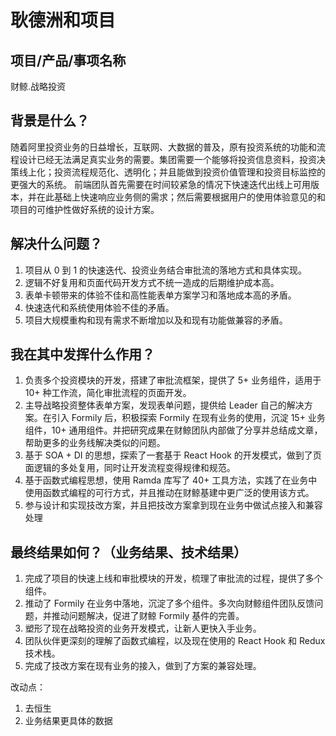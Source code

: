 # 耿德洲和项目


## 项目/产品/事项名称
财鲸.战略投资



## 背景是什么？
随着阿里投资业务的日益增长，互联网、大数据的普及，原有投资系统的功能和流程设计已经无法满足真实业务的需要。集团需要一个能够将投资信息资料，投资决策线上化；投资流程规范化、透明化；并且能做到投资价值管理和投资目标监控的更强大的系统。 
前端团队首先需要在时间较紧急的情况下快速迭代出线上可用版本，并在此基础上快速响应业务侧的需求；然后需要根据用户的使用体验意见的和项目的可维护性做好系统的设计方案。



## 解决什么问题？
1. 项目从 0 到 1 的快速迭代、投资业务结合审批流的落地方式和具体实现。
3. 逻辑不好复用和页面代码开发方式不统一造成的后期维护成本高。
2. 表单卡顿带来的体验不佳和高性能表单方案学习和落地成本高的矛盾。
4. 快速迭代和系统使用体验不佳的矛盾。
5. 项目大规模重构和现有需求不断增加以及和现有功能做兼容的矛盾。



## 我在其中发挥什么作用？
1. 负责多个投资模块的开发，搭建了审批流框架，提供了 5+ 业务组件，适用于 10+ 种工作流，简化审批流程的页面开发。
2. 主导战略投资整体表单方案，发现表单问题，提供给 Leader 自己的解决方案。在引入 Formily 后，积极探索 Formily 在现有业务的使用，沉淀 15+ 业务组件，10+ 通用组件。并把研究成果在财鲸团队内部做了分享并总结成文章，帮助更多的业务线解决类似的问题。
3. 基于 SOA + DI 的思想，探索了一套基于 React Hook 的开发模式，做到了页面逻辑的多处复用，同时让开发流程变得规律和规范。
4. 基于函数式编程思想，使用 Ramda 库写了 40+ 工具方法，实践了在业务中使用函数式编程的可行方式，并且推动在财鲸基建中更广泛的使用该方式。
5. 参与设计和实现技改方案，并且把技改方案拿到现在业务中做试点接入和兼容处理



## 最终结果如何？（业务结果、技术结果）
1. 完成了项目的快速上线和审批模块的开发，梳理了审批流的过程，提供了多个组件。
2. 推动了 Formily 在业务中落地，沉淀了多个组件。多次向财鲸组件团队反馈问题，并推动问题解决，促进了财鲸 Formily 基件的完善。
3. 塑形了现在战略投资的业务开发模式，让新人更快入手业务。
4. 团队伙伴更深刻的理解了函数式编程，以及现在使用的 React Hook 和 Redux 技术栈。
5. 完成了技改方案在现有业务的接入，做到了方案的兼容处理。




改动点：
1. 去恒生
2. 业务结果更具体的数据